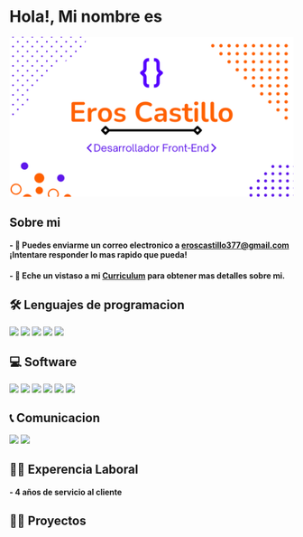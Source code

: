 <h1>Hola!, Mi nombre es</h1>
<div align="center">
  <img src="gitHub/presentacion.png"> 
</div>
<h2>Sobre mi</h2>

<h4> - 📧 Puedes enviarme un correo electronico a <a href="#">eroscastillo377@gmail.com</a> ¡Intentare responder lo mas rapido que pueda!</h4>

<h4> - 📄 Eche un vistaso a mi <a href="#">Curriculum</a> para obtener mas detalles sobre mi.</h4>

<h2>🛠 Lenguajes de programacion</h2>
<img src="https://img.shields.io/badge/HTML%205-orange?style=for-the-badge">
<img src="https://img.shields.io/badge/CSS%203-%232196f3?style=for-the-badge">
<img src="https://img.shields.io/badge/JQuery.js-%23ffff00?style=for-the-badge">
<img src="https://img.shields.io/badge/JavaScript-%23ffff00?style=for-the-badge">
<img src="https://img.shields.io/badge/Bootstrap-%238a008f?style=for-the-badge">

<h2>💻 Software</h2>
<img src="https://img.shields.io/badge/Canva-blue?style=for-the-badge">
<img src="https://img.shields.io/badge/Jira-blue?style=for-the-badge">
<img src="https://img.shields.io/badge/Miro-%23ffff72?style=for-the-badge">
<img src="https://img.shields.io/badge/Visual%20Studio%20Code-blue?style=for-the-badge">
<img src="https://img.shields.io/badge/GitHub-black?style=for-the-badge">
<img src="https://img.shields.io/badge/Trello-blue?style=for-the-badge">
<img src="">
<img src="">
<img src="">
<h2>📞 Comunicacion</h2>
<img src="https://img.shields.io/badge/Discord-blue?style=for-the-badge">
<img src="https://img.shields.io/badge/whatsapp-darkgreen?style=for-the-badge">
<h2>👷‍♂️ Experencia Laboral</h2>

<h4> - 4 años de servicio al cliente</h4>

<h2>👨‍💻 Proyectos</h2>
